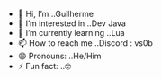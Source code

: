- 👋 Hi, I’m ..Guilherme
- 👀 I’m interested in ..Dev Java
- 🌱 I’m currently learning ..Lua
- 📫 How to reach me ..Discord : vs0b
- 😄 Pronouns: ..He/Him
- ⚡ Fun fact: ..🤓

<!---
guilhermer1b/guilhermer1b is a ✨ special ✨ repository because its `README.md` (this file) appears on your GitHub profile.
You can click the Preview link to take a look at your changes.
--->
